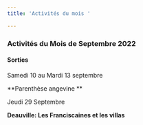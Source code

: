 ```yaml
---
title: 'Activités du mois '

---
```

### Activités du Mois de Septembre 2022  

#### Sorties  

Samedi 10 au Mardi 13 septembre

**Parenthèse angevine   **

Jeudi 29 Septembre

**Deauville: Les Franciscaines et les villas**